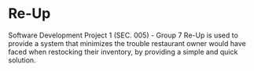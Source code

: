 # Re-Up
Software Development Project 1 (SEC. 005) - Group 7
Re-Up is used to provide a system that minimizes the trouble restaurant owner would have faced when restocking their inventory, by providing a simple and quick solution.